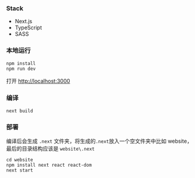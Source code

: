 ### Stack
- Next.js
- TypeScript
- SASS

### 本地运行

```bash
npm install
npm run dev
```

打开 [http://localhost:3000](http://localhost:3000) 

### 编译

```
next build
```
### 部署

编译后会生成 `.next` 文件夹，将生成的`.next`放入一个空文件夹中比如 website，最后的目录结构应该是 `website\.next`

```
cd website
npm install next react react-dom
next start
```